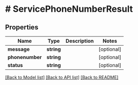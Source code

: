 # # ServicePhoneNumberResult

## Properties

Name | Type | Description | Notes
------------ | ------------- | ------------- | -------------
**message** | **string** |  | [optional]
**phonenumber** | **string** |  | [optional]
**status** | **string** |  | [optional]

[[Back to Model list]](../../README.md#models) [[Back to API list]](../../README.md#endpoints) [[Back to README]](../../README.md)
